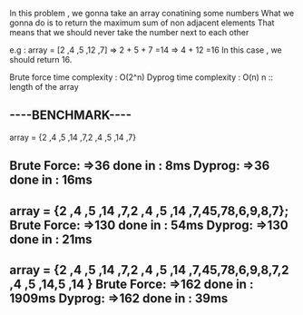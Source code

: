 In this problem , we gonna take an array conatining some numbers
What we gonna do is to return the maximum sum of non adjacent elements
That means that we should never take the number next to each other

e.g : array = [2 ,4 ,5 ,12 ,7]
    => 2 + 5 + 7 =14
    => 4 + 12 =16
In this case , we should return 16.

 Brute force time complexity : O(2^n)
 Dyprog time complexity : O(n)
 n :: length of the array

   ----BENCHMARK----
-------------------
array = {2 ,4 ,5 ,14 ,7,2 ,4 ,5 ,14 ,7}

Brute Force:
 =>36 done in : 8ms
Dyprog:
 =>36 done in : 16ms
--------------------
 array = {2 ,4 ,5 ,14 ,7,2 ,4 ,5 ,14 ,7,45,78,6,9,8,7};
Brute Force:
 =>130 done in : 54ms
Dyprog:
 =>130 done in : 21ms
-------------------
 array = {2 ,4 ,5 ,14 ,7,2 ,4 ,5 ,14 ,7,45,78,6,9,8,7,2 ,4 ,5 ,14,5 ,14 }
Brute Force:
 =>162 done in : 1909ms
Dyprog:
 =>162 done in : 39ms
---------------------